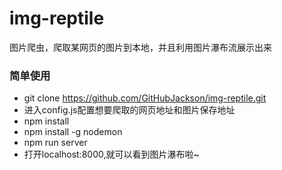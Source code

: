 # img-reptile
图片爬虫，爬取某网页的图片到本地，并且利用图片瀑布流展示出来

### 简单使用
+ git clone https://github.com/GitHubJackson/img-reptile.git
+ 进入config.js配置想要爬取的网页地址和图片保存地址
+ npm install
+ npm install -g nodemon
+ npm run server
+ 打开localhost:8000,就可以看到图片瀑布啦~
